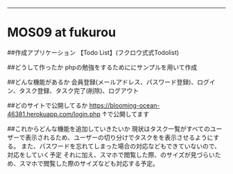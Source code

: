 ---
MOS09 at fukurou
===


##作成アプリケーション
【Todo List】(フクロウ式式Todolist)

##どうして作ったか
phpの勉強をするためににサンプルを用いて作成

##どんな機能があるか
会員登録(メールアドレス、パスワード登録)、ログイン、タスク登録、タスク完了(削除)、ログアウト

##どのサイトで公開してるか
https://blooming-ocean-46381.herokuapp.com/login.php
↑で公開してます

##これからどんな機能を追加していきたいか
現状はタスク一覧がすべてのユーザーで表示されるため、ユーザーの切り分けでタスクをを表示させるようにする。
また、パスワードを忘れてしまった場合の対応などもできていないので、対応をしていく予定
それに加え、スマホで閲覧した際、のサイズが見づらいため、スマホで閲覧した際のサイズなども対応する予定。
